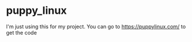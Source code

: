 # puppy_linux
I'm just using this for my project. You can go to https://puppylinux.com/ to get the code
